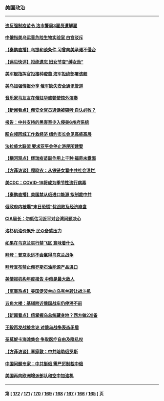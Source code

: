 ### 美国政治
---
#### [违反强制疫苗令 洛市警局3雇员遭解雇](../../pages/ncid1078159/n13634973.md) 
#### [中俄指美乌运营危险生物实验室 白宫驳斥](../../pages/ncid1078159/n13634556.md) 
#### [【秦鹏直播】乌提和谈条件 习曾向美承诺不侵台](../../pages/ncid1078159/n13634768.md) 
#### [【远见快评】拒绝遗忘 妇女节变“缚女劫”](../../pages/ncid1078159/n13634763.md) 
#### [美军舰指挥官拒接种疫苗 海军拒绝部署该舰](../../pages/ncid1078159/n13634745.md) 
#### [美乌加强情报分享 俄军缺失安全通讯管道](../../pages/ncid1078159/n13634623.md) 
#### [音乐家马友友在俄驻华盛顿使馆外演奏](../../pages/ncid1078159/n13633317.md) 
#### [【新闻看点】俄安全官员通话被窃听 自认必败？](../../pages/ncid1078159/n13631558.md) 
#### [报告：中共支持的黑客至少入侵美6州府系统](../../pages/ncid1078159/n13632763.md) 
#### [盼白领回城工作救经济 纽约市长会见高盛高层](../../pages/ncid1078159/n13632470.md) 
#### [法拉盛大联盟 要求亚平会停止游民所建案](../../pages/ncid1078159/n13632455.md) 
#### [【横河观点】辉瑞疫苗副作用上千种 福奇未露面](../../pages/ncid1078159/n13631620.md) 
#### [【方菲访谈】程晓农：从铁链女看中共社会溃烂 ](../../pages/ncid1078159/n13630916.md) 
#### [美CDC：COVID-19将成为季节性流行病毒](../../pages/ncid1078159/n13631599.md) 
#### [【秦鹏直播】美国禁从俄进口能源 拟制裁中共](../../pages/ncid1078159/n13631595.md) 
#### [俄政府内被爆“末日恐慌”忧战败及经济崩盘](../../pages/ncid1078159/n13629102.md) 
#### [CIA局长：勿低估习近平对台湾问题决心](../../pages/ncid1078159/n13631281.md) 
#### [洛杉矶油价飙升 民众备感压力](../../pages/ncid1078159/n13631406.md) 
#### [如果在乌克兰实行禁飞区 意味着什么](../../pages/ncid1078159/n13631435.md) 
#### [拜登：普京永远不会赢得乌克兰战争](../../pages/ncid1078159/n13631175.md) 
#### [拜登宣布禁止俄罗斯石油能源产品进口](../../pages/ncid1078159/n13631195.md) 
#### [美情报机构年度报告 中俄是最大敌人](../../pages/ncid1078159/n13631100.md) 
#### [【军事热点】美国促波兰向乌克兰转让战斗机](../../pages/ncid1078159/n13629157.md) 
#### [五角大楼：基辅附近俄国战车仍停滞不前](../../pages/ncid1078159/n13630080.md) 
#### [【新闻看点】俄掌握乌总统藏身地？西方做2准备](../../pages/ncid1078159/n13629304.md) 
#### [王毅再发战狼言论 对俄乌战争表态矛盾](../../pages/ncid1078159/n13629314.md) 
#### [圣莫妮卡海滩集会 争取医疗自由及隐私权](../../pages/ncid1078159/n13629738.md) 
#### [【方菲访谈】章家敦：中共暗助俄罗斯](../../pages/ncid1078159/n13628844.md) 
#### [中国问题专家：中共挺俄 需严厉制裁中俄](../../pages/ncid1078159/n13629026.md) 
#### [美国再向欧洲增派部队和空中加油机](../../pages/ncid1078159/n13629411.md) 

---
#### 第 [ [172](./172.md) / [171](./171.md) / [170](./170.md) / [169](./169.md) / [168](./168.md) / [167](./167.md) / [166](./166.md) / [165](./165.md) ] 页
